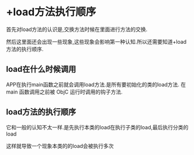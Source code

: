 # +load方法执行顺序

首先对load方法的认识是,交换方法时候在里面进行方法的交换.

然后这里面还会出现一些现象,这些现象会影响第一种认知.所以还需要知道+load方法的执行顺序.



## load在什么时候调用

APP在执行main函数之前就会调用load方法.是所有要初始化的类的load方法. 在 main 函数调用之前被 ObjC 运行时调用的钩子方法.



## load方法的执行顺序

它和一般的认知不太一样.是先执行本类的load在执行子类的load,最后执行分类的load

这样就导致一个现象本类的的load会被执行多次
